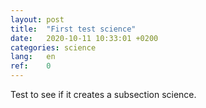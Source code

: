 ```yaml
---
layout: post
title:  "First test science"
date:   2020-10-11 10:33:01 +0200
categories: science
lang:	en
ref:	0
---
```


Test to see if it creates a subsection science.


